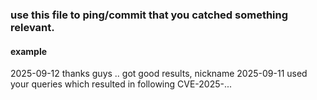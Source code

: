 ### use this file to ping/commit that you catched something relevant.

#### example 
2025-09-12 thanks guys .. got good results, nickname
2025-09-11 used your queries which resulted in following CVE-2025-...
